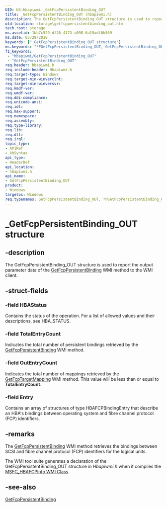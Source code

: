 ```yaml
---
UID: NS:hbapiwmi._GetFcpPersistentBinding_OUT
title: _GetFcpPersistentBinding_OUT (hbapiwmi.h)
description: The GetFcpPersistentBinding_OUT structure is used to report the output parameter data of the GetFcpPersistentBinding WMI method to the WMI client.
old-location: storage\getfcppersistentbinding_out.htm
tech.root: storage
ms.assetid: 1bb7c529-df26-4173-a098-6a19adf6b569
ms.date: 03/29/2018
keywords: ["_GetFcpPersistentBinding_OUT structure"]
ms.keywords: "*PGetFcpPersistentBinding_OUT, GetFcpPersistentBinding_OUT, GetFcpPersistentBinding_OUT structure [Storage Devices], PGetFcpPersistentBinding_OUT, PGetFcpPersistentBinding_OUT structure pointer [Storage Devices], _GetFcpPersistentBinding_OUT, hbapiwmi/GetFcpPersistentBinding_OUT, hbapiwmi/PGetFcpPersistentBinding_OUT, storage.getfcppersistentbinding_out, structs-Fibre_6deac9e1-fd5f-4bc1-9349-39bc61c4c6bb.xml"
f1_keywords:
 - "hbapiwmi/GetFcpPersistentBinding_OUT"
 - "GetFcpPersistentBinding_OUT"
req.header: hbapiwmi.h
req.include-header: Hbapiwmi.h
req.target-type: Windows
req.target-min-winverclnt: 
req.target-min-winversvr: 
req.kmdf-ver: 
req.umdf-ver: 
req.ddi-compliance: 
req.unicode-ansi: 
req.idl: 
req.max-support: 
req.namespace: 
req.assembly: 
req.type-library: 
req.lib: 
req.dll: 
req.irql: 
topic_type:
- APIRef
- kbSyntax
api_type:
- HeaderDef
api_location:
- hbapiwmi.h
api_name:
- GetFcpPersistentBinding_OUT
product:
- Windows
targetos: Windows
req.typenames: GetFcpPersistentBinding_OUT, *PGetFcpPersistentBinding_OUT
---
```


# _GetFcpPersistentBinding_OUT structure


## -description


The GetFcpPersistentBinding_OUT structure is used to report the output parameter data of the <a href="https://docs.microsoft.com/windows-hardware/drivers/storage/getfcppersistentbinding">GetFcpPersistentBinding</a> WMI method to the WMI client.


## -struct-fields




### -field HBAStatus

Contains the status of the operation. For a list of allowed values and their descriptions, see HBA_STATUS.


### -field TotalEntryCount

Indicates the total number of persistent bindings retrieved by the <a href="https://docs.microsoft.com/windows-hardware/drivers/storage/getfcppersistentbinding">GetFcpPersistentBinding</a> WMI method.


### -field OutEntryCount

Indicates the total number of mappings retrieved by the <a href="https://docs.microsoft.com/windows-hardware/drivers/storage/getfcptargetmapping">GetFcpTargetMapping</a> WMI method. This value will be less than or equal to <b>TotalEntryCount</b>.


### -field Entry

Contains an array of structures of type HBAFCPBindingEntry that describe an HBA's bindings between operating system and fibre channel protocol (FCP) identifiers.


## -remarks



The <a href="https://docs.microsoft.com/windows-hardware/drivers/storage/getfcppersistentbinding">GetFcpPersistentBinding</a> WMI method retrieves the bindings between SCSI and fibre channel protocol (FCP) identifiers for the logical units.

The WMI tool suite generates a declaration of the GetFcpPersistentBinding_OUT structure in <i>Hbapiwmi.h </i>when it compiles the <a href="https://docs.microsoft.com/windows-hardware/drivers/storage/msfc-hbafcpinfo-wmi-class">MSFC_HBAFCPInfo WMI Class</a>.




## -see-also




<a href="https://docs.microsoft.com/windows-hardware/drivers/storage/getfcppersistentbinding">GetFcpPersistentBinding</a>
 

 


